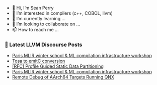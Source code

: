 - 👋 Hi, I’m Sean Perry
- 👀 I’m interested in compilers (c++, COBOL, llvm)
- 🌱 I’m currently learning ...
- 💞️ I’m looking to collaborate on ...
- 📫 How to reach me ...

<!---
s66perry/s66perry is a ✨ special ✨ repository because its `README.md` (this file) appears on your GitHub profile.
You can click the Preview link to take a look at your changes.
--->
### 📕 Latest LLVM Discourse Posts

<!-- DISCOURSE-LLVM:START -->
- [Paris MLIR winter school &amp; ML compilation infrastructure workshop](https://discourse.llvm.org/t/paris-mlir-winter-school-ml-compilation-infrastructure-workshop/83432#post_3)
- [Tosa to emitC conversion](https://discourse.llvm.org/t/tosa-to-emitc-conversion/83850#post_3)
- [[RFC] Profile Guided Static Data Partitioning](https://discourse.llvm.org/t/rfc-profile-guided-static-data-partitioning/83744#post_11)
- [Paris MLIR winter school &amp; ML compilation infrastructure workshop](https://discourse.llvm.org/t/paris-mlir-winter-school-ml-compilation-infrastructure-workshop/83432#post_2)
- [Remote Debug of AArch64 Targets Running QNX](https://discourse.llvm.org/t/remote-debug-of-aarch64-targets-running-qnx/83326#post_10)
<!-- DISCOURSE-LLVM:END -->
